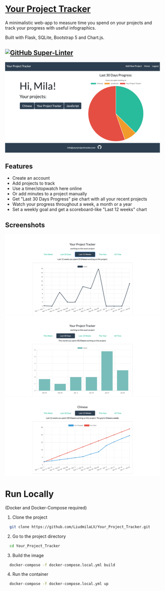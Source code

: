 # [**Your Project Tracker**](https://yourprojecttracker.com/)

A minimalistic web-app to measure time you spend on your projects and track your progress with useful infographics.

Built with Flask, SQLite, Bootstrap 5 and Chart.js.
## [![GitHub Super-Linter](https://github.com/LiudmilaLV/Your_Project_Tracker/workflows/Lint%20Code%20Base/badge.svg)](https://github.com/marketplace/actions/super-linter)

![home page](assets/ypt_home.png)

## Features

- Create an account
- Add projects to track
- Use a timer/stopwatch here online
- Or add minutes to a project manually
- Get "Last 30 Days Progress" pie chart with all your recent projects
- Watch your progress throughout a week, a month or a year
- Set a weekly goal and get a scoreboard-like "Last 12 weeks" chart

## Screenshots

![screenshot1](assets/chart_1.png)
![screenshot2](assets/chart_2.png)
![screenshot3](assets/chart_3.png)

# Run Locally

(Docker and Docker-Compose required)

1. Clone the project

```bash
  git clone https://github.com/LiudmilaLV/Your_Project_Tracker.git
```

2. Go to the project directory

```bash
  cd Your_Project_Tracker
```

3. Build the image

```bash
  docker-compose -f docker-compose.local.yml build
```

4. Run the container

```bash
  docker-compose -f docker-compose.local.yml up
```

